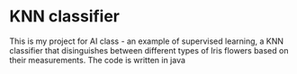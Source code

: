 # KNN classifier
This is my project for AI class - an example of supervised learning, a KNN classifier that disinguishes between different types of Iris flowers based on their measurements. The code is written in java
